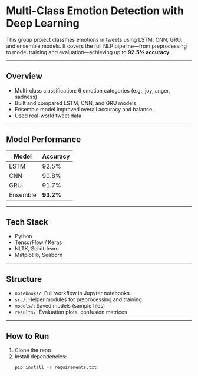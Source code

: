 # Multi-Class Emotion Detection with Deep Learning

This group project classifies emotions in tweets using LSTM, CNN, GRU, and ensemble models. It covers the full NLP pipeline—from preprocessing to model training and evaluation—achieving up to **92.5% accuracy**.

---

## Overview

- Multi-class classification: 6 emotion categories (e.g., joy, anger, sadness)
- Built and compared LSTM, CNN, and GRU models
- Ensemble model improved overall accuracy and balance
- Used real-world tweet data

---

## Model Performance

| Model   | Accuracy |
|---------|----------|
| LSTM    | 92.5%    |
| CNN     | 90.8%    |
| GRU     | 91.7%    |
| Ensemble | **93.2%** |

---

## Tech Stack

- Python 
- TensorFlow / Keras
- NLTK, Scikit-learn
- Matplotlib, Seaborn

---

## Structure

- `notebooks/`: Full workflow in Jupyter notebooks
- `src/`: Helper modules for preprocessing and training
- `models/`: Saved models (sample files)
- `results/`: Evaluation plots, confusion matrices

---

## How to Run

1. Clone the repo
2. Install dependencies:  
   ```bash
   pip install -r requirements.txt
